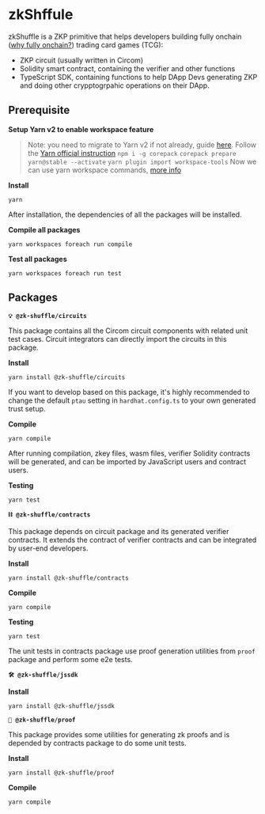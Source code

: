 # zkShffule

zkShuffle is a ZKP primitive that helps developers building fully onchain ([why fully onchain?](https://0xparc.org/blog/autonomous-worlds)) trading card games (TCG):
- ZKP circuit (usually written in Circom)
- Solidity smart contract, containing the verifier and other functions
- TypeScript SDK, containing functions to help DApp Devs generating ZKP and doing other crypptogrpahic operations on their DApp.

## Prerequisite

**Setup Yarn v2 to enable workspace feature**
> Note: you need to migrate to Yarn v2 if not already, guide [here](https://yarnpkg.com/getting-started/migration). 
Follow the [Yarn official instruction](https://yarnpkg.com/getting-started/install)
`npm i -g corepack`
`corepack prepare yarn@stable --activate`
`yarn plugin import workspace-tools`
Now we can use yarn workspace commands, [more info](https://yarnpkg.com/cli/workspace)

**Install**

`yarn`

After installation, the dependencies of all the packages will be installed.

**Compile all packages**

`yarn workspaces foreach run compile`

**Test all packages**

`yarn workspaces foreach run test`

## Packages

**`💡 @zk-shuffle/circuits`**

This package contains all the Circom circuit components with related unit test cases. Circuit integrators can directly import the circuits in this package.

**Install**

`yarn install @zk-shuffle/circuits`

If you want to develop based on this package, it's highly recommended to change the default `ptau` setting in `hardhat.config.ts` to your own generated trust setup.

**Compile**

`yarn compile`

After running compilation, zkey files, wasm files, verifier Solidity contracts will be generated, and can be imported by JavaScript users and contract users.

**Testing**

`yarn test`

**`⛓ @zk-shuffle/contracts`**

This package depends on circuit package and its generated verifier contracts. It extends the contract of verifier contracts and can be integrated by user-end developers.

**Install**

`yarn install @zk-shuffle/contracts`

**Compile**

`yarn compile`

**Testing**

`yarn test`

The unit tests in contracts package use proof generation utilities from `proof` package and perform some e2e tests.

**`🛠 @zk-shuffle/jssdk`**

**Install**

`yarn install @zk-shuffle/jssdk`


**`🧾 @zk-shuffle/proof`**

This package provides some utilities for generating zk proofs and is depended by contracts package to do some unit tests.

**Install**

`yarn install @zk-shuffle/proof`

**Compile**

`yarn compile`
